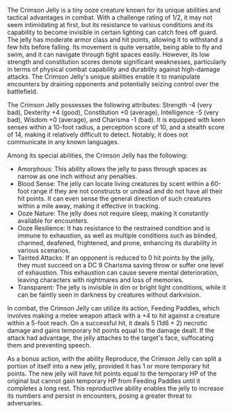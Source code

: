 The Crimson Jelly is a tiny ooze creature known for its unique abilities and tactical advantages in combat. With a challenge rating of 1/2, it may not seem intimidating at first, but its resistance to various conditions and its capability to become invisible in certain lighting can catch foes off guard. The jelly has moderate armor class and hit points, allowing it to withstand a few hits before falling. Its movement is quite versatile, being able to fly and swim, and it can navigate through tight spaces easily. However, its low strength and constitution scores denote significant weaknesses, particularly in terms of physical combat capability and durability against high-damage attacks. The Crimson Jelly's unique abilities enable it to manipulate encounters by draining opponents and potentially seizing control over the battlefield.

The Crimson Jelly possesses the following attributes: Strength -4 (very bad), Dexterity +4 (good), Constitution +0 (average), Intelligence -5 (very bad), Wisdom +0 (average), and Charisma -1 (bad). It is equipped with keen senses within a 10-foot radius, a perception score of 10, and a stealth score of 14, making it relatively difficult to detect. Notably, it does not communicate in any known languages.

Among its special abilities, the Crimson Jelly has the following: 

- Amorphous: This ability allows the jelly to pass through spaces as narrow as one inch without any penalties.
- Blood Sense: The jelly can locate living creatures by scent within a 60-foot range if they are not constructs or undead and do not have all their hit points. It can even sense the general direction of such creatures within a mile away, making it effective in tracking.
- Ooze Nature: The jelly does not require sleep, making it constantly available for encounters.
- Ooze Resilience: It has resistance to the restrained condition and is immune to exhaustion, as well as multiple conditions such as blinded, charmed, deafened, frightened, and prone, enhancing its durability in various scenarios.
- Tainted Attacks: If an opponent is reduced to 0 hit points by the jelly, they must succeed on a DC 9 Charisma saving throw or suffer one level of exhaustion. This exhaustion can cause severe mental deterioration, leaving characters with nightmares and loss of memories.
- Transparent: The jelly is invisible in dim or bright light conditions, while it can be faintly seen in darkness by creatures without darkvision.

In combat, the Crimson Jelly can utilize its action, Feeding Paddles, which involves making a melee weapon attack with a +4 to hit against a creature within a 5-foot reach. On a successful hit, it deals 5 (1d6 + 2) necrotic damage and gains temporary hit points equal to the damage dealt. If the attack had advantage, the jelly attaches to the target's face, suffocating them and preventing speech.

As a bonus action, with the ability Reproduce, the Crimson Jelly can split a portion of itself into a new jelly, provided it has 1 or more temporary hit points. The new jelly will have hit points equal to the temporary HP of the original but cannot gain temporary HP from Feeding Paddles until it completes a long rest. This reproductive ability enables the jelly to increase its numbers and persist in encounters, posing a greater threat to adversaries.